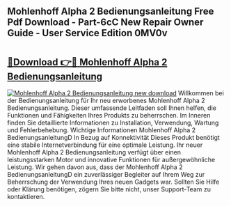 ## Mohlenhoff Alpha 2 Bedienungsanleitung Free Pdf Download - Part-6cC New Repair Owner Guide - User Service Edition 0MV0v

# <h2><a href="http://df4k6e.blite.top/?on=Mohlenhoff+Alpha+2+Bedienungsanleitung">🔗Download 👉🔴 Mohlenhoff Alpha 2 Bedienungsanleitung</a></h2>

[![Mohlenhoff Alpha 2 Bedienungsanleitung new download](https://i.imgur.com/lujVjoI.png)](http://df4k6e.blite.top/?on=Mohlenhoff+Alpha+2+Bedienungsanleitung)
Willkommen bei der Bedienungsanleitung für Ihr neu erworbenes Mohlenhoff Alpha 2 Bedienungsanleitung. Dieser umfassende Leitfaden soll Ihnen helfen, die Funktionen und Fähigkeiten Ihres Produkts zu beherrschen. Im Inneren finden Sie detaillierte Informationen zu Installation, Verwendung, Wartung und Fehlerbehebung. Wichtige Informationen Mohlenhoff Alpha 2 BedienungsanleitungD In Bezug auf Konnektivität Dieses Produkt benötigt eine stabile Internetverbindung für eine optimale Leistung. Ihr neuer Mohlenhoff Alpha 2 Bedienungsanleitung verfügt über einen leistungsstarken Motor und innovative Funktionen für außergewöhnliche Leistung. Wir gehen davon aus, dass der Mohlenhoff Alpha 2 BedienungsanleitungD ein zuverlässiger Begleiter auf Ihrem Weg zur Beherrschung der Verwendung Ihres neuen Gadgets war. Sollten Sie Hilfe oder Klärung benötigen, zögern Sie bitte nicht, unser Support-Team zu kontaktieren.
